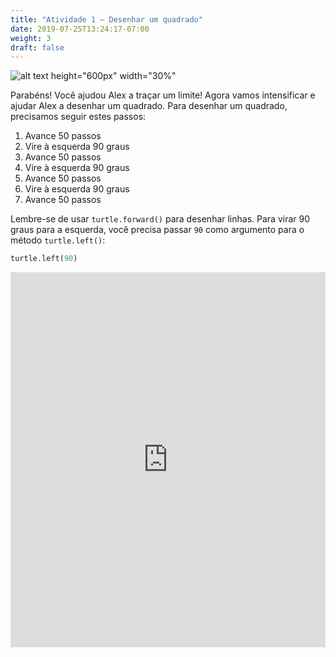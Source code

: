 ```yaml
---
title: "Atividade 1 – Desenhar um quadrado"
date: 2019-07-25T13:24:17-07:00
weight: 3
draft: false
---
```


![alt text height="600px" width="30%"](../media/bee_square.png "Abelha imaginando um quadrado")

Parabéns! Você ajudou Alex a traçar um limite! Agora vamos intensificar e ajudar Alex a desenhar um quadrado. Para desenhar um quadrado, precisamos seguir estes passos:

1. Avance 50 passos
2. Vire à esquerda 90 graus
3. Avance 50 passos
4. Vire à esquerda 90 graus
5. Avance 50 passos
6. Vire à esquerda 90 graus
7. Avance 50 passos

Lembre-se de usar `turtle.forward()` para desenhar linhas. Para virar 90 graus para a esquerda, você precisa passar `90` como argumento para o método `turtle.left()`:

``` python
turtle.left(90)
```

<iframe src="https://trinket.io/embed/python/bfe791bb1e" width="100%" height="600" frameborder="0" marginwidth="0" marginheight="0" allowfullscreen></iframe>